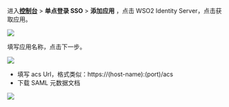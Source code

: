 <IntegrationDetailCard :title="`在 ${$localeConfig.brandName} 中创建应用`">

进入[**控制台**](https://console.genauth.ai) > **单点登录 SSO** > **添加应用** ，点击 WSO2 Identity Server，点击获取应用。

![](~@imagesZhCn/integration/wso2-is/1-1.png)

填写应用名称，点击下一步。

![](~@imagesZhCn/integration/wso2-is/1-2.png)

- 填写 acs Url，格式类似：https://(host-name):(port)/acs
- 下载 SAML 元数据文档

![](~@imagesZhCn/integration/wso2-is/1-3.png)

</IntegrationDetailCard>
